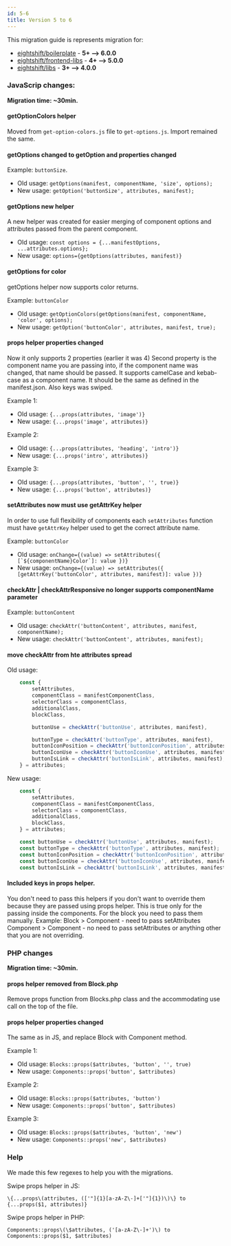 ```yaml
---
id: 5-6
title: Version 5 to 6
---
```


This migration guide is represents migration for:

- [eightshift/boilerplate](https://github.com/infinum/eightshift-boilerplate/releases/tag/6.0.0) - **5+ --> 6.0.0**
- [eightshift/frontend-libs](https://github.com/infinum/eightshift-frontend-libs/releases/tag/5.0.0) - **4+ --> 5.0.0**
- [eightshift/libs](https://github.com/infinum/eightshift-libs/releases/tag/4.0.0) - **3+ --> 4.0.0**

### JavaScrip changes:

**Migration time: ~30min.**

#### getOptionColors helper

Moved from `get-option-colors.js` file to `get-options.js`. Import remained the same.

#### getOptions changed to getOption and properties changed

Example: `buttonSize`.

- Old usage: `getOptions(manifest, componentName, 'size', options);`
- New usage: `getOption('buttonSize', attributes, manifest);`

#### getOptions new helper
A new helper was created for easier merging of component options and attributes passed from the parent component.

- Old usage: `const options = {...manifestOptions, ...attributes.options};`
- New usage: `options={getOptions(attributes, manifest)}`

#### getOptions for color
getOptions helper now supports color returns.

Example: `buttonColor`

- Old usage: `getOptionColors(getOptions(manifest, componentName, 'color', options);`
- New usage: `getOption('buttonColor', attributes, manifest, true);`

#### props helper properties changed
Now it only supports 2 properties (earlier it was 4)
Second property is the component name you are passing into, if the component name was changed, that name should be passed. It supports camelCase and kebab-case as a component name. It should be the same as defined in the manifest.json.
Also keys was swiped.

Example 1:
- Old usage: `{...props(attributes, 'image')}`
- New usage: `{...props('image', attributes)}`

Example 2:
- Old usage: `{...props(attributes, 'heading', 'intro')}`
- New usage: `{...props('intro', attributes)}`

Example 3:
- Old usage: `{...props(attributes, 'button', '', true)}`
- New usage: `{...props('button', attributes)}`

#### setAttributes now must use getAttrKey helper
In order to use full flexibility of components each `setAttributes` function must have `getAttrKey` helper used to get the correct attribute name.

Example: `buttonColor`

- Old usage: ```onChange={(value) => setAttributes({ [`${componentName}Color`]: value })}```
- New usage: `onChange={(value) => setAttributes({ [getAttrKey('buttonColor', attributes, manifest)]: value })}`

#### checkAttr | checkAttrResponsive no longer supports componentName parameter

Example: `buttonContent`

- Old usage: `checkAttr('buttonContent', attributes, manifest, componentName);`
- New usage: `checkAttr('buttonContent', attributes, manifest);`

#### move checkAttr from hte attributes spread
Old usage:
```js
	const {
		setAttributes,
		componentClass = manifestComponentClass,
		selectorClass = componentClass,
		additionalClass,
		blockClass,

		buttonUse = checkAttr('buttonUse', attributes, manifest),

		buttonType = checkAttr('buttonType', attributes, manifest),
		buttonIconPosition = checkAttr('buttonIconPosition', attributes, manifest),
		buttonIconUse = checkAttr('buttonIconUse', attributes, manifest),
		buttonIsLink = checkAttr('buttonIsLink', attributes, manifest),
	} = attributes;
```

New usage:
```js
	const {
		setAttributes,
		componentClass = manifestComponentClass,
		selectorClass = componentClass,
		additionalClass,
		blockClass,
	} = attributes;

	const buttonUse = checkAttr('buttonUse', attributes, manifest);
	const buttonType = checkAttr('buttonType', attributes, manifest);
	const buttonIconPosition = checkAttr('buttonIconPosition', attributes, manifest);
	const buttonIconUse = checkAttr('buttonIconUse', attributes, manifest);
	const buttonIsLink = checkAttr('buttonIsLink', attributes, manifest);
```

#### Included keys in props helper.
You don't need to pass this helpers if you don't want to override them because they are passed using props helper. 
This is true only for the passing inside the components. For the block you need to pass them manually.
Example: 
Block > Component - need to pass setAttributes
Component > Component - no need to pass setAttributes or anything other that you are not overriding.

### PHP changes

**Migration time: ~30min.**

#### props helper removed from Block.php
Remove props function from Blocks.php class and the accommodating use call on the top of the file.

#### props helper properties changed
The same as in JS, and replace Block with Component method.

Example 1:
- Old usage: `Blocks::props($attributes, 'button', '', true)`
- New usage: `Components::props('button', $attributes)`

Example 2:
- Old usage: `Blocks::props($attributes, 'button')`
- New usage: `Components::props('button', $attributes)`

Example 3:
- Old usage: `Blocks::props($attributes, 'button', 'new')`
- New usage: `Components::props('new', $attributes)`

### Help

We made this few regexes to help you with the migrations.

Swipe props helper in JS:
```
\{...props\(attributes, (['"]{1}[a-zA-Z\-]+['"]{1})\)\} to {...props($1, attributes)}
```

Swipe props helper in PHP:
```
Components::props\(\$attributes, ('[a-zA-Z\-]+')\) to Components::props($1, $attributes)
```
